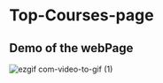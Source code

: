 # Top-Courses-page


## Demo of the webPage

![ezgif com-video-to-gif (1)](https://github.com/subham-paul/Top-Courses-page/assets/52645265/e7e8ceb9-8001-459f-a251-b2d16eb13953)
